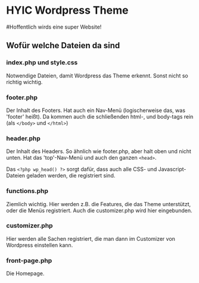 # HYIC Wordpress Theme
#Hoffentlich wirds eine super Website!

## Wofür welche Dateien da sind
### index.php und style.css
Notwendige Dateien, damit Wordpress das Theme erkennt. Sonst nicht so richtig wichtig.

### footer.php
Der Inhalt des Footers. Hat auch ein Nav-Menü (logischerweise das, was 'footer' heißt). Da kommen auch die schließenden html-, und body-tags rein (als `</body>` und `</html>`)

### header.php
Der Inhalt des Headers. So ähnlich wie footer.php, aber halt oben und nicht unten. Hat das 'top'-Nav-Menü und auch den ganzen `<head>`.

Das `<?php wp_head() ?>` sorgt dafür, dass auch alle CSS- und Javascript-Dateien geladen werden, die registriert sind.

### functions.php
Ziemlich wichtig. Hier werden z.B. die Features, die das Theme unterstützt, oder die Menüs registriert. Auch die customizer.php wird hier eingebunden.

### customizer.php
Hier werden alle Sachen registriert, die man dann im Customizer von Wordpress einstellen kann.

### front-page.php
Die Homepage.